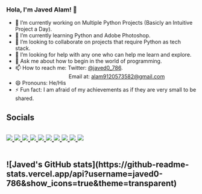 ### Hola, I'm Javed Alam! 👋

<!--
**Javed0-786/Javed0-786** is a ✨ _special_ ✨ repository because its `README.md` (this file) appears on your GitHub profile.

Here are some ideas to get you started:
-->
- 🔭 I’m currently working on Multiple Python Projects (Basicly an Intuitive Project a Day).
- 🌱 I’m currently learning Python and Adobe Photoshop.
- 👯 I’m looking to collaborate on projects that require Python as tech stack.
- 🤔 I’m looking for help with any one who can help me learn and explore.
- 💬 Ask me about how to begin in the world of programming.
- 📫 How to reach me: Twitter: [@javed0_786](https://twitter.com/javed0_786).<br>&nbsp;&nbsp;&nbsp;&nbsp;&nbsp;&nbsp;&nbsp;&nbsp;&nbsp;&nbsp;&nbsp;&nbsp;&nbsp;&nbsp;&nbsp;&nbsp;&nbsp;&nbsp;&nbsp;&nbsp;&nbsp;&nbsp;&nbsp;&nbsp;&nbsp;&nbsp;&nbsp;&nbsp;&nbsp;&nbsp;&nbsp;&nbsp;&nbsp;&nbsp;&nbsp;&nbsp;Email at: alam9120573582@gmail.com
- 😄 Pronouns: He/His
- ⚡ Fun fact: I am afraid of my achievements as if they are very small to be shared.
<h2>Socials<h2>


<a href="https://www.linkedin.com/in/javed-alam-j786/"> <img src="https://img.shields.io/badge/LinkedIn-0077B5?style=for-the-badge&logo=linkedin&logoColor=white"> </a>
<a href="https://www.quora.com/profile/Javed-Alam-117"> <img src="https://img.shields.io/badge/Quora-%23B92B27.svg?&style=for-the-badge&logo=Quora&logoColor=white"> </a>
<a href="https://leetcode.com/javed0_786/"> <img src="https://img.shields.io/badge/-LeetCode-FFA116?style=for-the-badge&logo=LeetCode&logoColor=black"> </a>
<a href="https://www.instagram.com/javed0_786/"> <img src="https://img.shields.io/badge/Instagram-E4405F?style=for-the-badge&logo=instagram&logoColor=white"> </a>
<a href="https://www.hackerrank.com/javed0_786"> <img src="https://img.shields.io/badge/-Hackerrank-2EC866?style=for-the-badge&logo=HackerRank&logoColor=white"> </a>
<a href="mailto:alam9120573582@gmail.com"> <img src="https://img.shields.io/badge/Gmail-D14836?style=for-the-badge&logo=gmail&logoColor=white"> </a>
<a href="https://stackoverflow.com/users/17348419/javed-alam"> <img src="https://img.shields.io/badge/Stack_Overflow-FE7A16?style=for-the-badge&logo=stack-overflow&logoColor=white"> </a>
<a href="https://twitter.com/javed0_786"> <img src="https://img.shields.io/badge/Twitter-1DA1F2?style=for-the-badge&logo=twitter&logoColor=white"> </a>
<a href="https://www.codechef.com/users/javed0_786"> <img src="https://img.shields.io/badge/Codechef-%23B92B27.svg?&style=for-the-badge&logo=Codechef&logoColor=white"> </a>
<a href="https://codeforces.com/profile/javed0_786"> <img src="https://img.shields.io/badge/Codeforces-445f9d?style=for-the-badge&logo=Codeforces&logoColor=white"> </a>




<br>
![Javed's GitHub stats](https://github-readme-stats.vercel.app/api?username=javed0-786&show_icons=true&theme=transparent)
